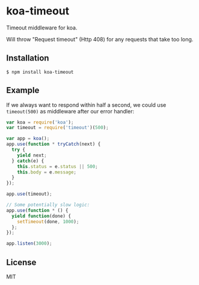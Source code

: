 # koa-timeout

Timeout middleware for koa.

Will throw "Request timeout" (Http 408) for any requests that take too long.

## Installation

    $ npm install koa-timeout

## Example
If we always want to respond within half a second, we could use `timeout(500)`
as middleware after our error handler:

```js
var koa = require('koa');
var timeout = require('timeout')(500);

var app = koa();
app.use(function * tryCatch(next) {
  try {
    yield next;
  } catch(e) {
    this.status = e.status || 500;
    this.body = e.message;
  }
});

app.use(timeout);

// Some potentially slow logic:
app.use(function * () {
  yield function(done) {
    setTimeout(done, 1000);
  };
});

app.listen(3000);
```

## License

MIT
